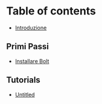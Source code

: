 # Table of contents

* [Introduzione](README.md)

## Primi Passi

* [Installare Bolt](primi-passi/installare-bolt.md)

## Tutorials

* [Untitled](tutorials/untitled.md)

